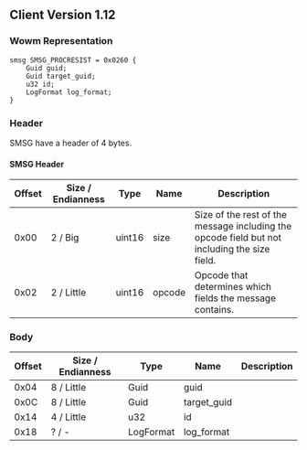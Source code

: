 ## Client Version 1.12

### Wowm Representation
```rust,ignore
smsg SMSG_PROCRESIST = 0x0260 {
    Guid guid;    
    Guid target_guid;    
    u32 id;    
    LogFormat log_format;    
}

```
### Header
SMSG have a header of 4 bytes.

#### SMSG Header
| Offset | Size / Endianness | Type   | Name   | Description |
| ------ | ----------------- | ------ | ------ | ----------- |
| 0x00   | 2 / Big           | uint16 | size   | Size of the rest of the message including the opcode field but not including the size field.|
| 0x02   | 2 / Little        | uint16 | opcode | Opcode that determines which fields the message contains.|
### Body
| Offset | Size / Endianness | Type | Name | Description |
| ------ | ----------------- | ---- | ---- | ----------- |
| 0x04 | 8 / Little | Guid | guid |  |
| 0x0C | 8 / Little | Guid | target_guid |  |
| 0x14 | 4 / Little | u32 | id |  |
| 0x18 | ? / - | LogFormat | log_format |  |
